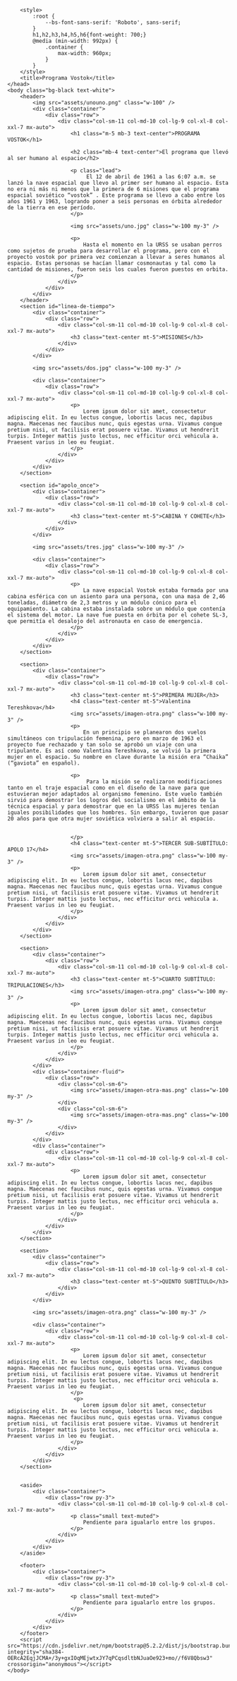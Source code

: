 <!DOCTYPE html>
<html lang="es">
    <head>
        <meta charset="utf-8" />
        <meta name="viewport" content="width=device-width, initial-scale=1" />
        <link href="https://cdn.jsdelivr.net/npm/bootstrap@5.2.2/dist/css/bootstrap.min.css" rel="stylesheet" integrity="sha384-Zenh87qX5JnK2Jl0vWa8Ck2rdkQ2Bzep5IDxbcnCeuOxjzrPF/et3URy9Bv1WTRi" crossorigin="anonymous" />
        <link rel="preconnect" href="https://fonts.googleapis.com">
        <link rel="preconnect" href="https://fonts.gstatic.com" crossorigin>
        <link href="https://fonts.googleapis.com/css2?family=Roboto:wght@300;400;700&display=swap" rel="stylesheet">

        <style>
            :root {
                --bs-font-sans-serif: 'Roboto', sans-serif;
            }
            h1,h2,h3,h4,h5,h6{font-weight: 700;}
            @media (min-width: 992px) {
                .container {
                    max-width: 960px;
                }
            }
        </style>
        <title>Programa Vostok</title>
    </head>
    <body class="bg-black text-white">
        <header>
            <img src="assets/unouno.png" class="w-100" />
            <div class="container">
                <div class="row">
                    <div class="col-sm-11 col-md-10 col-lg-9 col-xl-8 col-xxl-7 mx-auto">
                        <h1 class="m-5 mb-3 text-center">PROGRAMA VOSTOK</h1>

                        <h2 class="mb-4 text-center">El programa que llevó al ser humano al espacio</h2>

                        <p class="lead">
                             El 12 de abril de 1961 a las 6:07 a.m. se lanzó la nave espacial que llevo al primer ser humano al espacio. Esta no era ni más ni menos que la primera de 6 misiones que el programa espacial soviético “vostok” . Este programa se llevo a cabo entre los años 1961 y 1963, logrando poner a seis personas en órbita alrededor de la tierra en ese período.
                        </p>

                        <img src="assets/uno.jpg" class="w-100 my-3" />

                        <p>
                            Hasta el momento en la URSS se usaban perros como sujetos de prueba para desarrollar el programa, pero con el proyecto vostok por primera vez comienzan a llevar a seres humanos al espacio. Estas personas se hacían llamar cosmonautas y tal como la cantidad de misiones, fueron seis los cuales fueron puestos en orbita.
                        </p>
                    </div>
                </div>
            </div>
        </header>
        <section id="linea-de-tiempo">
            <div class="container">
                <div class="row">
                    <div class="col-sm-11 col-md-10 col-lg-9 col-xl-8 col-xxl-7 mx-auto">
                        <h3 class="text-center mt-5">MISIONES</h3>
                    </div>
                </div>
            </div>

            <img src="assets/dos.jpg" class="w-100 my-3" />

            <div class="container">
                <div class="row">
                    <div class="col-sm-11 col-md-10 col-lg-9 col-xl-8 col-xxl-7 mx-auto">
                        <p>
                            Lorem ipsum dolor sit amet, consectetur adipiscing elit. In eu lectus congue, lobortis lacus nec, dapibus magna. Maecenas nec faucibus nunc, quis egestas urna. Vivamus congue pretium nisi, ut facilisis erat posuere vitae. Vivamus ut hendrerit turpis. Integer mattis justo lectus, nec efficitur orci vehicula a. Praesent varius in leo eu feugiat.
                        </p>
                    </div>
                </div>
            </div>
        </section>

        <section id="apolo_once">
            <div class="container">
                <div class="row">
                    <div class="col-sm-11 col-md-10 col-lg-9 col-xl-8 col-xxl-7 mx-auto">
                        <h3 class="text-center mt-5">CABINA Y COHETE</h3>
                    </div>
                </div>
            </div>

            <img src="assets/tres.jpg" class="w-100 my-3" />

            <div class="container">
                <div class="row">
                    <div class="col-sm-11 col-md-10 col-lg-9 col-xl-8 col-xxl-7 mx-auto">
                        <p>
                            La nave espacial Vostok estaba formada por una cabina esférica con un asiento para una persona, con una masa de 2,46 toneladas, diámetro de 2,3 metros y un módulo cónico para el equipamiento. La cabina estaba instalada sobre un módulo que contenía el sistema del motor. La nave fue puesta en órbita por el cohete SL-3, que permitía el desalojo del astronauta en caso de emergencia.
                        </p>
                    </div>
                </div>
            </div>
        </section>

        <section>
            <div class="container">
                <div class="row">
                    <div class="col-sm-11 col-md-10 col-lg-9 col-xl-8 col-xxl-7 mx-auto">
                        <h3 class="text-center mt-5">PRIMERA MUJER</h3>
                        <h4 class="text-center mt-5">Valentina Tereshkova</h4>
                        <img src="assets/imagen-otra.png" class="w-100 my-3" />
                        <p>
                            En un principio se planearon dos vuelos simultáneos con tripulación femenina, pero en marzo de 1963 el proyecto fue rechazado y tan solo se aprobó un viaje con una tripulante. Es así como Valentina Tereshkova, se volvió la primera mujer en el espacio. Su nombre en clave durante la misión era “Chaika” (“gaviota” en español).

                        <p>
                             Para la misión se realizaron modificaciones tanto en el traje espacial como en el diseño de la nave para que estuvieran mejor adaptados al organismo femenino. Este vuelo también sirvió para demostrar los logros del socialismo en el ámbito de la técnica espacial y para demostrar que en la URSS las mujeres tenían iguales posibilidades que los hombres. Sin embargo, tuvieron que pasar 20 años para que otra mujer soviética volviera a salir al espacio.


                        </p>
                        <h4 class="text-center mt-5">TERCER SUB-SUBTÍTULO: APOLO 17</h4>
                        <img src="assets/imagen-otra.png" class="w-100 my-3" />
                        <p>
                            Lorem ipsum dolor sit amet, consectetur adipiscing elit. In eu lectus congue, lobortis lacus nec, dapibus magna. Maecenas nec faucibus nunc, quis egestas urna. Vivamus congue pretium nisi, ut facilisis erat posuere vitae. Vivamus ut hendrerit turpis. Integer mattis justo lectus, nec efficitur orci vehicula a. Praesent varius in leo eu feugiat.
                        </p>
                    </div>
                </div>
            </div>
        </section>

        <section>
            <div class="container">
                <div class="row">
                    <div class="col-sm-11 col-md-10 col-lg-9 col-xl-8 col-xxl-7 mx-auto">
                        <h3 class="text-center mt-5">CUARTO SUBTÍTULO: TRIPULACIONES</h3>
                        <img src="assets/imagen-otra.png" class="w-100 my-3" />
                        <p>
                            Lorem ipsum dolor sit amet, consectetur adipiscing elit. In eu lectus congue, lobortis lacus nec, dapibus magna. Maecenas nec faucibus nunc, quis egestas urna. Vivamus congue pretium nisi, ut facilisis erat posuere vitae. Vivamus ut hendrerit turpis. Integer mattis justo lectus, nec efficitur orci vehicula a. Praesent varius in leo eu feugiat.
                        </p>
                    </div>
                </div>
            </div>
            <div class="container-fluid">
                <div class="row">
                    <div class="col-sm-6">
                        <img src="assets/imagen-otra-mas.png" class="w-100 my-3" />
                    </div>
                    <div class="col-sm-6">
                        <img src="assets/imagen-otra-mas.png" class="w-100 my-3" />
                    </div>
                </div>
            </div>
            <div class="container">
                <div class="row">
                    <div class="col-sm-11 col-md-10 col-lg-9 col-xl-8 col-xxl-7 mx-auto">
                        <p>
                            Lorem ipsum dolor sit amet, consectetur adipiscing elit. In eu lectus congue, lobortis lacus nec, dapibus magna. Maecenas nec faucibus nunc, quis egestas urna. Vivamus congue pretium nisi, ut facilisis erat posuere vitae. Vivamus ut hendrerit turpis. Integer mattis justo lectus, nec efficitur orci vehicula a. Praesent varius in leo eu feugiat.
                        </p>
                    </div>
                </div>
            </div>
        </section>

        <section>
            <div class="container">
                <div class="row">
                    <div class="col-sm-11 col-md-10 col-lg-9 col-xl-8 col-xxl-7 mx-auto">
                        <h3 class="text-center mt-5">QUINTO SUBTÍTULO</h3>
                    </div>
                </div>
            </div>

            <img src="assets/imagen-otra.png" class="w-100 my-3" />

            <div class="container">
                <div class="row">
                    <div class="col-sm-11 col-md-10 col-lg-9 col-xl-8 col-xxl-7 mx-auto">
                        <p>
                            Lorem ipsum dolor sit amet, consectetur adipiscing elit. In eu lectus congue, lobortis lacus nec, dapibus magna. Maecenas nec faucibus nunc, quis egestas urna. Vivamus congue pretium nisi, ut facilisis erat posuere vitae. Vivamus ut hendrerit turpis. Integer mattis justo lectus, nec efficitur orci vehicula a. Praesent varius in leo eu feugiat.
                        </p>
                         <p>
                            Lorem ipsum dolor sit amet, consectetur adipiscing elit. In eu lectus congue, lobortis lacus nec, dapibus magna. Maecenas nec faucibus nunc, quis egestas urna. Vivamus congue pretium nisi, ut facilisis erat posuere vitae. Vivamus ut hendrerit turpis. Integer mattis justo lectus, nec efficitur orci vehicula a. Praesent varius in leo eu feugiat.
                        </p>
                    </div>
                </div>
            </div>
        </section>


        <aside>
            <div class="container">
                <div class="row py-3">
                    <div class="col-sm-11 col-md-10 col-lg-9 col-xl-8 col-xxl-7 mx-auto">
                        <p class="small text-muted">
                            Pendiente para igualarlo entre los grupos.
                        </p>
                    </div>
                </div>
            </div>
        </aside>

        <footer>
            <div class="container">
                <div class="row py-3">
                    <div class="col-sm-11 col-md-10 col-lg-9 col-xl-8 col-xxl-7 mx-auto">
                        <p class="small text-muted">
                            Pendiente para igualarlo entre los grupos.
                        </p>
                    </div>
                </div>
            </div>
        </footer>
        <script src="https://cdn.jsdelivr.net/npm/bootstrap@5.2.2/dist/js/bootstrap.bundle.min.js" integrity="sha384-OERcA2EqjJCMA+/3y+gxIOqMEjwtxJY7qPCqsdltbNJuaOe923+mo//f6V8Qbsw3" crossorigin="anonymous"></script>
    </body>
</html>
